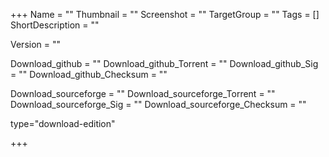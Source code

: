 +++
Name = ""
Thumbnail = ""
Screenshot = ""
TargetGroup = ""
Tags = []
ShortDescription = ""

Version = ""

Download_github = ""
Download_github_Torrent = ""
Download_github_Sig = ""
Download_github_Checksum = ""

Download_sourceforge = ""
Download_sourceforge_Torrent = ""
Download_sourceforge_Sig = ""
Download_sourceforge_Checksum = ""

type="download-edition"

+++
 
